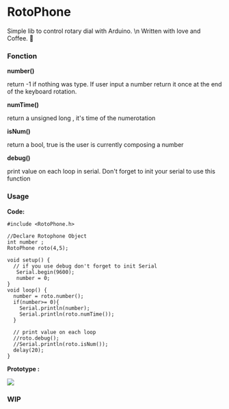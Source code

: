 # RotoPhone

Simple lib to control rotary dial with Arduino. \n
Written with love and Coffee. :full_moon_with_face:
### Fonction

  **number()**

return -1 if nothing was type. If user input a number return it once at the end of the keyboard rotation.

  **numTime()**

return a unsigned long , it's time of the numerotation

  **isNum()**

return a bool, true is the user is currently composing a number

  **debug()**

print value on each loop in serial. Don't forget to init your serial to use this function



### Usage

**Code:**
```
#include <RotoPhone.h>

//Declare Rotophone Object
int number ;
RotoPhone roto(4,5);

void setup() {
  // if you use debug don't forget to init Serial
   Serial.begin(9600);
   number = 0;
}
void loop() {
  number = roto.number();
  if(number>= 0){
    Serial.println(number);
    Serial.println(roto.numTime());
  }

  // print value on each loop
  //roto.debug();
  //Serial.println(roto.isNum());
  delay(20);
}
```

**Prototype :**

![](http://i.imgur.com/mYJ91SB.png)
### WIP
